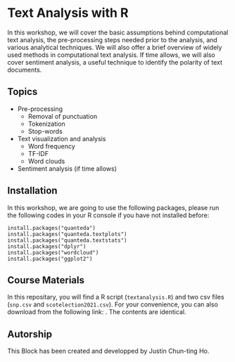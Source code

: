 # Text Analysis with R

In this workshop, we will cover the basic assumptions behind computational text analysis, the pre-processing steps needed prior to the analysis, and various analytical techniques. We will also offer a brief overview of widely used methods in computational text analysis. If time allows, we will also cover sentiment analysis, a useful technique to identify the polarity of text documents.

## Topics
* Pre-processing
    * Removal of punctuation
    * Tokenization 
    * Stop-words 
* Text visualization and analysis
    * Word frequency
    * TF-IDF
    * Word clouds
* Sentiment analysis (if time allows)


## Installation
In this workshop, we are going to use the following packages, please run the following codes in your R console if you have not installed before:
```
install.packages("quanteda")
install.packages("quanteda.textplots")
install.packages("quanteda.textstats")
install.packages("dplyr")
install.packages("wordcloud")
install.packages("ggplot2")
```

## Course Materials
In this repositary, you will find a R script (`textanalysis.R`) and two csv files (`snp.csv` and `scotelection2021.csv`). For your convenience, you can also download from the following link: . The contents are identical.

## Autorship
This Block has been created and developped by Justin Chun-ting Ho. 
